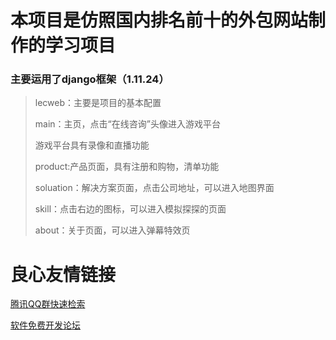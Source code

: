 # 本项目是仿照国内排名前十的外包网站制作的学习项目

### 主要运用了django框架（1.11.24）

> lecweb：主要是项目的基本配置
> 
> main：主页，点击“在线咨询”头像进入游戏平台
>
> 游戏平台具有录像和直播功能
>
>product:产品页面，具有注册和购物，清单功能
>
>soluation：解决方案页面，点击公司地址，可以进入地图界面
>
>skill：点击右边的图标，可以进入模拟探探的页面
>
>about：关于页面，可以进入弹幕特效页
>
>
>
>



 # 良心友情链接

[腾讯QQ群快速检索](http://u.720life.cn/s/8cf73f7c)

[软件免费开发论坛](http://u.720life.cn/s/bbb01dc0)